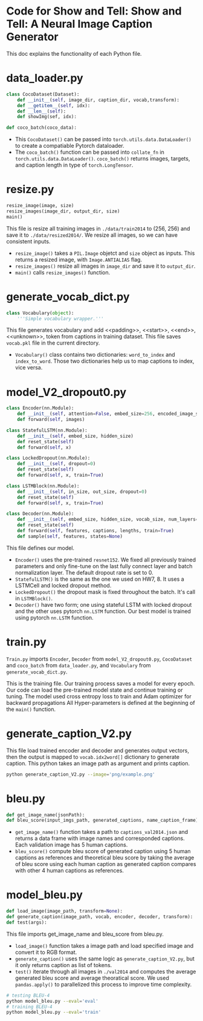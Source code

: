 # Code for Show and Tell: Show and Tell: A Neural Image Caption Generator
This doc explains the functionality of each Python file.

# data_loader.py
```python
class CocoDataset(Dataset):
    def __init__(self, image_dir, caption_dir, vocab,transform):
    def __getitem__(self, idx):
    def __len__(self):
    def showImg(sef, idx):

def coco_batch(coco_data):
```
- This `CocoDataset()` can be passed into `torch.utils.data.DataLoader()` to create a compatiable Pytorch dataloader.
- The `coco_batch()` function can be passed into `collate_fn` in `torch.utils.data.DataLoader()`. `coco_batch()` returns images, targets, and caption length in type of `torch.LongTensor`.

# resize.py
```python
resize_image(image, size)
resize_images(image_dir, output_dir, size)
main()
```
This file is resize all training images in `./data/train2014` to (256, 256) and save it to `./data/resized2014/`. We resize all images, so we can have consistent inputs.  

- `resize_image()` takes a `PIL.Image` objetct and `size` object as inputs. This returns a resized image, with `Image.ANTIALIAS` flag.
- `resize_images()` resize all images in `image_dir` and save it to `output_dir`.
- `main()` calls `resize_images()` function.

# generate\_vocab_dict.py
```python
class Vocabulary(object):
    '''Simple vocabulary wrapper.'''
```

This file generates vocabulary and add <\<padding>>, <\<start>>, <\<end>>, <\<unknown>>, token from captions in training dataset.
This file saves `vocab.pkl` file in the current directory.

- `Vocabulary()` class contains two dictionaries: `word_to_index` and `index_to_word`. Those two dictionaries help us to map captions to index, vice versa.

# model\_V2_dropout0.py
```python
class Encoder(nn.Module):
    def __init__(self, attention=False, embed_size=256, encoded_image_size=14)
    def forward(self, images)

class StatefulLSTM(nn.Module):
    def __init__(self, embed_size, hidden_size)
    def reset_state(self)
    def forward(self, x)

class LockedDropout(nn.Module):
    def __init__(self, dropout=0)
    def reset_state(self)
    def forward(self, x, train=True)

class LSTMBlock(nn.Module):
    def __init__(self, in_size, out_size, dropout=0)
    def reset_state(self)
    def forward(self, x, train=True)

class Decoder(nn.Module):
    def __init__(self, embed_size, hidden_size, vocab_size, num_layers=1, max_seq_length=20, stateful=True, dropout=0)
    def reset_state(self)
    def forward(self, features, captions, lengths, train=True)
    def sample(self, features, states=None)

```
This file defines our model. 

- `Encoder()` uses the pre-trained `resnet152`. We fixed all previously trained parameters and only fine-tune on the last fully connect layer and batch normalization layer. The default dropout rate is set to 0.
- `StatefulLSTM()` is the same as the one we used on HW7, 8. It uses a LSTMCell and locked dropout method.
- `LockedDropout()` the dropout mask is fixed throughout the batch. It's call in `LSTMBlock()`.
- `Decoder()` have two form; one using stateful LSTM with locked dropout and the other uses pytorch `nn.LSTM` function. Our best model is trained using pytorch `nn.LSTM` function.

# train.py
`Train.py` imports `Encoder`, `Decoder` from `model_V2_dropout0.py`, `CocoDataset` and `coco_batch` from `data_loader.py`, and `Vocabulary` from `generate_vocab_dict.py`.

This is the training file. Our training process saves a model for every epoch. Our code can load the pre-trained model state and continue training or tuning.
The model used cross entropy loss to train and Adam optimizer for backward propagations All Hyper-parameters is defined at the beginning of the `main()` function.

# generate\_caption_V2.py
This file load trained encoder and decoder and generates output vectors, then the output is mapped to `vocab.idx2word[]` dictionary to generate caption.
This python takes an image path as argument and prints caption.

```bash
python generate_caption_V2.py --image='png/example.png'
```

# bleu.py
```python
def get_image_name(jsonPath):
def bleu_score(input_imgs_path, generated_captions, name_caption_frame):
```
- `get_image_name()` function takes a path to `captions_val2014.json` and returns a data frame with image names and corresponded captions. Each validation image has 5 human captions.
- `bleu_score()` compute bleu score of generated caption using 5 human captions as references and theoretical bleu score by taking the average of bleu score using each human caption as generated caption compares with other 4 human captions as references.

# model_bleu.py
```python
def load_image(image_path, transform=None):
def generate_caption(image_path, vocab, encoder, decoder, transform):
def test(args):
```
This file imports get_image_name and bleu_score from bleu.py.

- `load_image()` function takes a image path and load specified image and convert it to RGB format.
- `generate_caption()` uses the same logic as `generate_caption_V2.py`, but it only returns caption as list of tokens.
- `test()` iterate through all images in `./val2014` and computes the average generated bleu score and average theoratical score. We used `pandas.apply()` to parallelized this process to improve time complexity.

```bash
# testing BLEU-4
python model_bleu.py --eval='eval' 
# training BLEU-4
python model_bleu.py --eval='train'
```